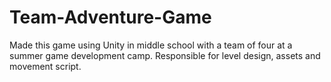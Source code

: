 # Team-Adventure-Game
Made this game using Unity in middle school with a team of four at a summer game development camp.
Responsible for level design, assets and movement script. 
